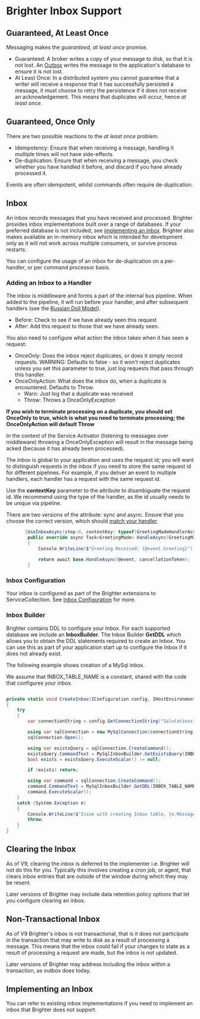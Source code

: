 # Brighter Inbox Support

## Guaranteed, At Least Once

Messaging makes the *guaranteed, at least once* promise.

- Guaranteed: A broker writes a copy of your message to disk, so that it is not lost. An [Outbox](/contents/OutboxPattern.md) writes the message to the application's database to ensure it is not lost.
- At Least Once: In a distributed system you cannot guarantee that a writer will receive a response that it has successfully persisted a message, it must choose to retry the persistence if it does not receive an acknowledgement. This means that duplicates will occur, hence *at least once*.

## Guaranteed, Once Only

There are two possible reactions to the *at least once* problem.

- Idempotency: Ensure that when receiving a message, handling it multiple times will not have side-effects
- De-duplication: Ensure that when receiving a message, you check whether you have handled it before, and discard if you have already processed it.

Events are often idempotent, whilst commands often require de-duplication.

## Inbox

An inbox records messages that you have received and processed. Brighter provides inbox implementations built over a range of databases. If your preferred database is not included, see [implementing an inbox](#implementing-an-inbox). Brighter also makes available an in-memory inbox which is intended for development only as it will not work across multiple consumers, or survive process restarts.

You can configure the usage of an inbox for de-duplication on a per-handler, or per command processor basis.

### Adding an Inbox to a Handler

The inbox is middleware and forms a part of the internal bus pipeline. When added to the pipeline, it will run before your handler, and after subsequent handlers (see the [Russian Doll Model](/contents/BuildingAnAsyncPipeline.md)).

- Before: Check to see if we have already seen this request
- After: Add this request to those that we have already seen.

You also need to configure what action the inbox takes when it has seen a request:

- OnceOnly: Does the inbox reject duplicates, or does it simply record requests. WARNING: Defaults to false - so it won't reject duplicates unless you set this parameter to true, just log requests that pass through this handler.
- OnceOnlyAction: What does the inbox do, when a duplicate is encountered. Defaults to Throw.
    - Warn: Just log that a duplicate was received
    - Throw: Throws a OnceOnlyException	

**If you wish to terminate processing on a duplicate, you should set OnceOnly to true, which is what you need to terminate processing; the OnceOnlyAction will default Throw**

In the context of the Service Activator (listening to messages over middleware) throwing a OnceOnlyException will result in the message being acked (because it has already been processed).

The inbox is global to your application and uses the request id; you will want to distinguish requests in the inbox if you need to store the same request id for different pipelines. For example, if you deliver an event to multiple handlers, each handler has a request with the same request id. 

Use the **contextKey** parameter to the attribute to disambiguate the request id. We recommend using the type of the handler, as the id usually needs to be unique via pipeline.

There are two versions of the attribute: sync and async. Ensure that you choose the correct version, which should [match your handler](/contents/DispatchingARequest.md#pipelines-must-be-homogeneous).

``` csharp
       [UseInboxAsync(step:0, contextKey: typeof(GreetingMadeHandlerAsync), onceOnly: true )]
        public override async Task<GreetingMade> HandleAsync(GreetingMade @event, CancellationToken cancellationToken = default(CancellationToken))
        {    
            Console.WriteLine($"Greeting Received: {@event.Greeting}");
            
            return await base.HandleAsync(@event, cancellationToken);
        }
```

### Inbox Configuration

Your inbox is configured as part of the Brighter extensions to ServiceCollection. See [Inbox Configuration](/contents/BrighterBasicConfiguration.md#inbox) for more.

### Inbox Builder

Brighter contains DDL to configure your Inbox. For each supported database we include an **InboxBuilder**. The Inbox Builder **GetDDL** which allows you to obtain the DDL statements required to create an Inbox. You can use this as part of your application start up to configure the Inbox if it does not already exist.

The following example shows creation of a MySql inbox.

We assume that INBOX_TABLE_NAME is a constant, shared with the code that configures your inbox.

``` csharp

private static void CreateInbox(IConfiguration config, IHostEnvironment env)
{
    try
    {
        var connectionString = config.GetConnectionString("Salutations")

        using var sqlConnection = new MySqlConnection(connectionString);
        sqlConnection.Open();

        using var existsQuery = sqlConnection.CreateCommand();
        existsQuery.CommandText = MySqlInboxBuilder.GetExistsQuery(INBOX_TABLE_NAME);
        bool exists = existsQuery.ExecuteScalar() != null;

        if (exists) return;

        using var command = sqlConnection.CreateCommand();
        command.CommandText = MySqlInboxBuilder.GetDDL(INBOX_TABLE_NAME);
        command.ExecuteScalar();
    }
    catch (System.Exception e)
    {
        Console.WriteLine($"Issue with creating Inbox table, {e.Message}");
        throw;
    }
}

```

## Clearing the Inbox

As of V9, clearing the inbox is deferred to the implementer i.e. Brighter will not do this for you. Typically this involves creating a cron job, or agent, that clears inbox entries that are outside of the window during which they may be resent.

Later versions of Brighter may include data retention policy options that let you configure clearing an inbox.

## Non-Transactional Inbox

As of V9 Brighter's inbox is not transactional, that is it does not participate in the transaction that may write to disk as a result of processing a message. This means that the inbox could fail if your changes to state as a result of processing a request are made, but the inbox is not updated.

Later versions of Brighter may address including the inbox within a transaction, as outbox does today.

## Implementing an Inbox

You can refer to existing inbox implementations if you need to implement an inbox that Brighter does not support.

